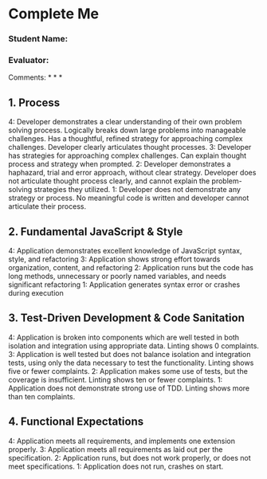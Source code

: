 # Complete Me
### Student Name:
### Evaluator:

Comments:
*
*
*

## 1. Process

4: Developer demonstrates a clear understanding of their own problem solving process. Logically breaks down large problems into manageable challenges. Has a thoughtful, refined strategy for approaching complex challenges. Developer clearly articulates thought processes.
3: Developer has strategies for approaching complex challenges. Can explain thought process and strategy when prompted.
2: Developer demonstrates a haphazard, trial and error approach, without clear strategy. Developer does not articulate thought process clearly, and cannot explain the problem-solving strategies they utilized.
1: Developer does not demonstrate any strategy or process. No meaningful code is written and developer cannot articulate their process.

## 2. Fundamental JavaScript & Style

4: Application demonstrates excellent knowledge of JavaScript syntax, style, and refactoring
3: Application shows strong effort towards organization, content, and refactoring
2: Application runs but the code has long methods, unnecessary or poorly named variables, and needs significant refactoring
1: Application generates syntax error or crashes during execution

## 3. Test-Driven Development & Code Sanitation

4: Application is broken into components which are well tested in both isolation and integration using appropriate data. Linting shows 0 complaints.
3: Application is well tested but does not balance isolation and integration tests, using only the data necessary to test the functionality. Linting shows five or fewer complaints.
2: Application makes some use of tests, but the coverage is insufficient. Linting shows ten or fewer complaints.
1: Application does not demonstrate strong use of TDD. Linting shows more than ten complaints.

## 4. Functional Expectations

4: Application meets all requirements, and implements one extension properly.
3: Application meets all requirements as laid out per the specification.
2: Application runs, but does not work properly, or does not meet specifications.
1: Application does not run, crashes on start.
